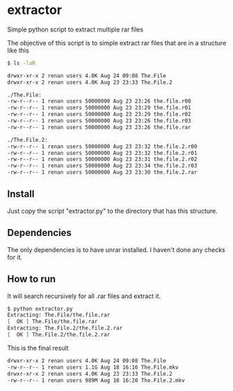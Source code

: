 # extractor
Simple python script to extract multiple rar files

The objective of this script is to simple extract rar files that are in a structure like this

```bash
$ ls -laR

drwxr-xr-x 2 renan users 4.0K Aug 24 09:08 The.File
drwxr-xr-x 2 renan users 4.0K Aug 23 23:33 The.File.2

./The.File:
-rw-r--r-- 1 renan users 50000000 Aug 23 23:26 the.file.r00
-rw-r--r-- 1 renan users 50000000 Aug 23 23:29 the.file.r01
-rw-r--r-- 1 renan users 50000000 Aug 23 23:29 the.file.r02
-rw-r--r-- 1 renan users 50000000 Aug 23 23:26 the.file.r03
-rw-r--r-- 1 renan users 50000000 Aug 23 23:26 the.file.rar

./The.File.2:
-rw-r--r-- 1 renan users 50000000 Aug 23 23:32 the.file.2.r00
-rw-r--r-- 1 renan users 50000000 Aug 23 23:32 the.file.2.r01
-rw-r--r-- 1 renan users 50000000 Aug 23 23:31 the.file.2.r02
-rw-r--r-- 1 renan users 50000000 Aug 23 23:34 the.file.2.r03
-rw-r--r-- 1 renan users 50000000 Aug 23 23:30 the.file.2.rar
```

## Install
Just copy the script "extractor.py" to the directory that has this structure. 


## Dependencies
The only dependencies is to have unrar installed. I haven't done any checks for it.


## How to run
It will search recursively for all .rar files and extract it.
```bash
$ python extractor.py
Extracting: The.File/the.file.rar
[  OK ] The.File/the.file.rar
Extracting: The.File.2/the.file.2.rar
[  OK ] The.File.2/the.file.2.rar
```

This is the final result
```bash
drwxr-xr-x 2 renan users 4.0K Aug 24 09:08 The.File
-rw-r--r-- 1 renan users 1.1G Aug 18 16:16 The.File.mkv
drwxr-xr-x 2 renan users 4.0K Aug 23 23:33 The.File.2
-rw-r--r-- 1 renan users 989M Aug 18 16:20 The.File.2.mkv
```
